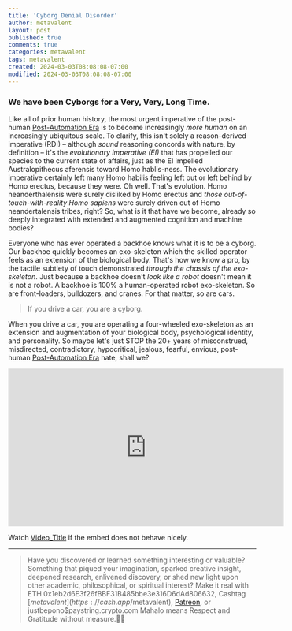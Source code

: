 ```yaml
---
title: 'Cyborg Denial Disorder'
author: metavalent
layout: post
published: true
comments: true
categories: metavalent
tags: metavalent
created: 2024-03-03T08:08:08-07:00
modified: 2024-03-03T08:08:08-07:00
---
```


### We have been Cyborgs for a Very, Very, Long Time.

Like all of prior human history, the most urgent imperative of the post-human [Post-Automation Era](https://postautomationera.com/) is to become increasingly *more human* on an increasingly ubiquitous scale. To clarify, this isn't solely a reason-derived imperative (RDI) &ndash; although *sound* reasoning concords with nature, by definition &ndash; it's the *evolutionary imperative (EI)* that has propelled our species to the current state of affairs, just as the EI impelled Australopithecus aferensis toward Homo hablis-ness. The evolutionary imperative certainly left many Homo habilis feeling left out or left behind by Homo erectus, because they were. Oh well. That's evolution. Homo neanderthalensis were surely disliked by Homo erectus and *those out-of-touch-with-reality Homo sapiens* were surely driven out of Homo neandertalensis tribes, right? So, what is it that have we become, already so deeply integrated with extended and augmented cognition and machine bodies?

Everyone who has ever operated a backhoe knows what it is to be a cyborg. Our backhoe quickly becomes an exo-skeleton which the skilled operator feels as an extension of the biological body. That's how we know a pro, by the tactile subtlety of touch demonstrated *through the chassis of the exo-skeleton*. Just because a backhoe doesn't *look like a robot* doesn't mean it is not a robot. A backhoe is 100% a human-operated robot exo-skeleton. So are front-loaders, bulldozers, and cranes. For that matter, so are cars. 

> If you drive a car, you are a cyborg.

When you drive a car, you are operating a four-wheeled exo-skeleton as an extension and augmentation of your biological body, psychological identity, and personality. So maybe let's just STOP the 20+ years of misconstrued, misdirected, contradictory, hypocritical, jealous, fearful, envious, post-human [Post-Automation Era](https://postautomationera.com/) hate, shall we?

<!-- YouTube Player -->
<iframe id="ytplayer" type="text/html" class="center" width="560" height="320" src="https://www.youtube.com/embed/yYsVeYzbik" frameborder="0"></iframe>

Watch [Video_Title](https://youtu.be/JyYsVeYzbik) if the embed does not behave nicely.

---
> Have you discovered or learned something interesting or valuable? Something that piqued your imagination, sparked creative insight, deepened research, enlivened discovery, or shed new light upon other academic, philosophical, or spiritual interest? Make it real with ETH 0x1eb2d6E3f26fBBF31B485bbe3e316D6dAd806632, Cashtag [$metavalent](https://cash.app/$metavalent), [Patreon](https://patreon.com/metavalent), or justbepono$paystring.crypto.com Mahalo means Respect and Gratitude without measure.🙏🏼

